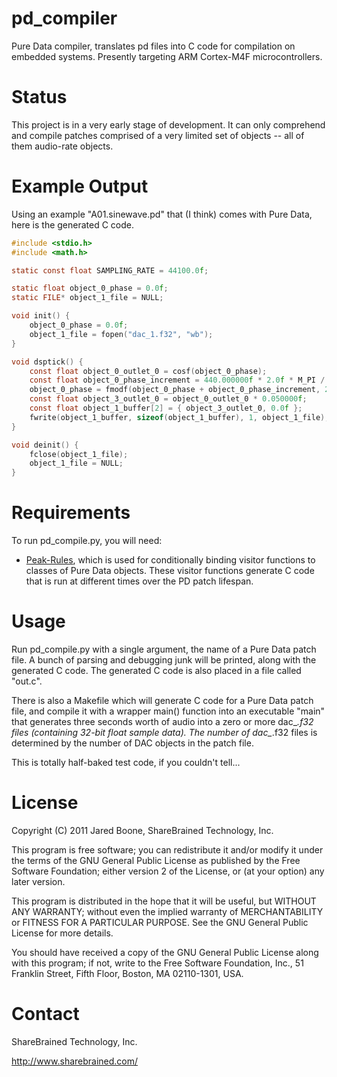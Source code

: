 pd_compiler
===========

Pure Data compiler, translates pd files into C code for compilation on embedded systems.
Presently targeting ARM Cortex-M4F microcontrollers.

Status
======

This project is in a very early stage of development. It can only comprehend and compile
patches comprised of a very limited set of objects -- all of them audio-rate objects.

Example Output
==============

Using an example "A01.sinewave.pd" that (I think) comes with Pure Data, here is the
generated C code.

```C
#include <stdio.h>
#include <math.h>

static const float SAMPLING_RATE = 44100.0f;

static float object_0_phase = 0.0f;
static FILE* object_1_file = NULL;

void init() {
	object_0_phase = 0.0f;
	object_1_file = fopen("dac_1.f32", "wb");
}

void dsptick() {
	const float object_0_outlet_0 = cosf(object_0_phase);
	const float object_0_phase_increment = 440.000000f * 2.0f * M_PI / SAMPLING_RATE;
	object_0_phase = fmodf(object_0_phase + object_0_phase_increment, 2.0f * M_PI);
	const float object_3_outlet_0 = object_0_outlet_0 * 0.050000f;
	const float object_1_buffer[2] = { object_3_outlet_0, 0.0f };
	fwrite(object_1_buffer, sizeof(object_1_buffer), 1, object_1_file);
}

void deinit() {
	fclose(object_1_file);
	object_1_file = NULL;
}
```

Requirements
============

To run pd_compile.py, you will need:

* [Peak-Rules](https://pypi.python.org/pypi/PEAK-Rules), which is used for conditionally
  binding visitor functions to classes of Pure Data objects. These visitor functions
  generate C code that is run at different times over the PD patch lifespan.


Usage
=====

Run pd_compile.py with a single argument, the name of a Pure Data patch file. A bunch of
parsing and debugging junk will be printed, along with the generated C code. The
generated C code is also placed in a file called "out.c".

There is also a Makefile which will generate C code for a Pure Data patch file, and
compile it with a wrapper main() function into an executable "main" that generates three
seconds worth of audio into a zero or more dac_*.f32 files (containing 32-bit float
sample data). The number of dac_*.f32 files is determined by the number of DAC objects
in the patch file.

This is totally half-baked test code, if you couldn't tell...

License
=======

Copyright (C) 2011 Jared Boone, ShareBrained Technology, Inc.

This program is free software; you can redistribute it and/or
modify it under the terms of the GNU General Public License
as published by the Free Software Foundation; either version 2
of the License, or (at your option) any later version.

This program is distributed in the hope that it will be useful,
but WITHOUT ANY WARRANTY; without even the implied warranty of
MERCHANTABILITY or FITNESS FOR A PARTICULAR PURPOSE.  See the
GNU General Public License for more details.

You should have received a copy of the GNU General Public License
along with this program; if not, write to the Free Software
Foundation, Inc., 51 Franklin Street, Fifth Floor, Boston, MA
02110-1301, USA.

Contact
=======

ShareBrained Technology, Inc.

<http://www.sharebrained.com/>